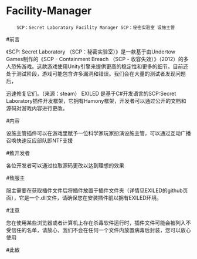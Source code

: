 # Facility-Manager
        SCP：Secret Laboratory Facility Manager SCP：秘密实验室 设施主管
#前言

《SCP: Secret Laboratory （SCP：秘密实验室）》是一款基于由Undertow Games制作的《SCP - Containment Breach （SCP - 收容失效）》（2012）的多人恐怖游戏。这款游戏使用Unity引擎来提供更高的稳定性和更多的细节。目前还处于测试阶段，游戏可能包含许多漏洞和错误。我们会在大量的测试者发现问题后，

迅速修复它们。（来源：steam）
EXILED 是基于C#开发语言的SCP:Secret Laboratory插件开发框架，它拥有Hamony框架，开发者可以通过公开的文档和源码对游戏内容进行更改。

#内容

设施主管插件可以在游戏里赋予一位科学家玩家扮演设施主管，可以通过互动广播召唤快速反应部队即NTF支援

#致开发者

各位开发者可以通过拉取源码更改以达到理想的效果

#致服主

服主需要在获取插件文件后将插件放置于插件文件夹（详情见EXILED的github页面），它是一个.dll文件，请确保您在安装插件前以拥有EXILED环境。

#注意

您在使用某些浏览器或者计算机上存在杀毒软件运行时，插件文件可能会被列入不受信任的名单，请放心，我们不会在任何一个文件内放置病毒后封装，您可以放心使用

#此致
